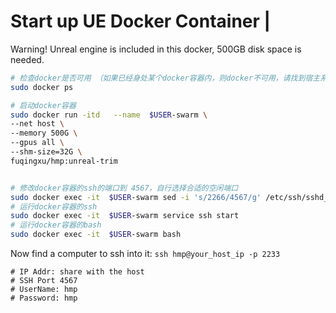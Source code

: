 # Start up UE Docker Container | 
Warning! Unreal engine is included in this docker, 500GB disk space is needed.


```sh
# 检查docker是否可用 （如果已经身处某个docker容器内，则docker不可用，请找到宿主系统，然后再运行以下命令）
sudo docker ps
```

```sh
# 启动docker容器
sudo docker run -itd   --name  $USER-swarm \
--net host \
--memory 500G \
--gpus all \
--shm-size=32G \
fuqingxu/hmp:unreal-trim


# 修改docker容器的ssh的端口到 4567，自行选择合适的空闲端口
sudo docker exec -it  $USER-swarm sed -i 's/2266/4567/g' /etc/ssh/sshd_config
# 运行docker容器的ssh
sudo docker exec -it  $USER-swarm service ssh start
# 运行docker容器的bash
sudo docker exec -it  $USER-swarm bash
```

Now find a computer to ssh into it: ```ssh hmp@your_host_ip -p 2233```
```
# IP Addr: share with the host
# SSH Port 4567
# UserName: hmp
# Password: hmp
```
